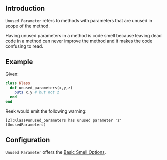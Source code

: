 ## Introduction

`Unused Parameter` refers to methods with parameters that are unused in scope of the method.

Having unused parameters in a method is code smell because leaving dead code in a method can never improve the method and it makes the code confusing to read. 

## Example

Given:

```Ruby
class Klass
  def unused_parameters(x,y,z)
    puts x,y # but not z
  end
end
```

Reek would emit the following warning:

```
[2]:Klass#unused_parameters has unused parameter 'z' (UnusedParameters)
```

## Configuration

`Unused Parameter` offers the [Basic Smell Options](Basic-Smell-Options.md).
